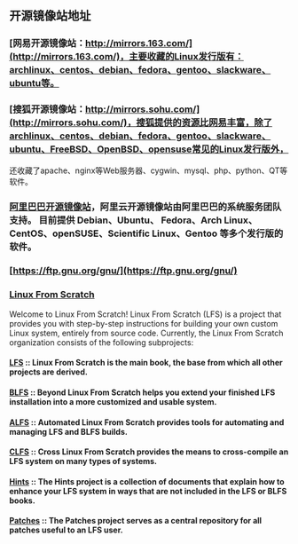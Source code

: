 ## 开源镜像站地址

### [网易开源镜像站：http://mirrors.163.com/](http://mirrors.163.com/)，主要收藏的Linux发行版有：archlinux、centos、debian、fedora、gentoo、slackware、ubuntu等。
### [搜狐开源镜像站：http://mirrors.sohu.com/](http://mirrors.sohu.com/)，搜狐提供的资源比网易丰富，除了archlinux、centos、debian、fedora、gentoo、slackware、ubuntu、FreeBSD、OpenBSD、opensuse常见的Linux发行版外，
还收藏了apache、nginx等Web服务器、cygwin、mysql、php、python、QT等软件。
### [阿里巴巴开源镜像站](https://opsx.alibaba.com/mirror)，阿里云开源镜像站由阿里巴巴的系统服务团队支持。 目前提供 Debian、Ubuntu、 Fedora、Arch Linux、 CentOS、openSUSE、Scientific Linux、Gentoo 等多个发行版的软件。
### [https://ftp.gnu.org/gnu/](https://ftp.gnu.org/gnu/)
### [ Linux From Scratch](http://www.linuxfromscratch.org)
Welcome to Linux From Scratch!
Linux From Scratch (LFS) is a project that provides you with step-by-step instructions for building your own custom Linux system, entirely from source code.
Currently, the Linux From Scratch organization consists of the following subprojects:
#### [LFS](http://www.linuxfromscratch.org/lfs/) :: Linux From Scratch is the main book, the base from which all other projects are derived.
#### [BLFS](http://www.linuxfromscratch.org/blfs/) :: Beyond Linux From Scratch helps you extend your finished LFS installation into a more customized and usable system.
#### [ALFS](http://www.linuxfromscratch.org/alfs/) :: Automated Linux From Scratch provides tools for automating and managing LFS and BLFS builds.
#### [CLFS](http://clfs.org/) :: Cross Linux From Scratch provides the means to cross-compile an LFS system on many types of systems.
#### [Hints](http://www.linuxfromscratch.org/hints/) :: The Hints project is a collection of documents that explain how to enhance your LFS system in ways that are not included in the LFS or BLFS books.
#### [Patches](http://www.linuxfromscratch.org/patches/) :: The Patches project serves as a central repository for all patches useful to an LFS user.

